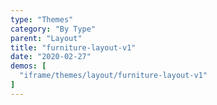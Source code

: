 ```yaml
---
type: "Themes"
category: "By Type"
parent: "Layout"
title: "furniture-layout-v1"
date: "2020-02-27"
demos: [
  "iframe/themes/layout/furniture-layout-v1"
]
---
```

